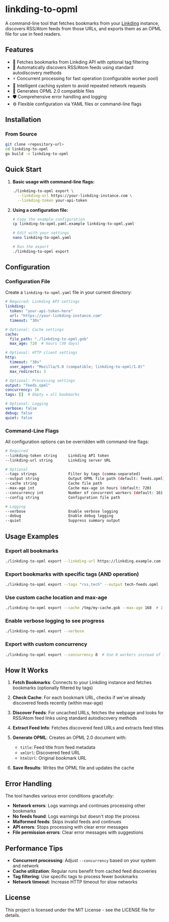 # linkding-to-opml

A command-line tool that fetches bookmarks from your [Linkding](https://github.com/sissbruecker/linkding) instance, discovers RSS/Atom feeds from those URLs, and exports them as an OPML file for use in feed readers.

## Features

- 🔗 Fetches bookmarks from Linkding API with optional tag filtering
- 📡 Automatically discovers RSS/Atom feeds using standard autodiscovery methods
- ⚡ Concurrent processing for fast operation (configurable worker pool)
- 💾 Intelligent caching system to avoid repeated network requests
- 📄 Generates OPML 2.0 compatible files
- 🛡️ Comprehensive error handling and logging
- ⚙️ Flexible configuration via YAML files or command-line flags

## Installation

### From Source

```bash
git clone <repository-url>
cd linkding-to-opml
go build -o linkding-to-opml
```

## Quick Start

1. **Basic usage with command-line flags:**
   ```bash
   ./linkding-to-opml export \
     --linkding-url https://your-linkding-instance.com \
     --linkding-token your-api-token
   ```

2. **Using a configuration file:**
   ```bash
   # Copy the example configuration
   cp linkding-to-opml.yaml.example linkding-to-opml.yaml
   
   # Edit with your settings
   nano linkding-to-opml.yaml
   
   # Run the export
   ./linkding-to-opml export
   ```

## Configuration

### Configuration File

Create a `linkding-to-opml.yaml` file in your current directory:

```yaml
# Required: Linkding API settings
linkding:
  token: "your-api-token-here"
  url: "https://your-linkding-instance.com"
  timeout: "30s"

# Optional: Cache settings
cache:
  file_path: "./linkding-to-opml.gob"
  max_age: 720  # hours (30 days)

# Optional: HTTP client settings
http:
  timeout: "30s"
  user_agent: "Mozilla/5.0 (compatible; linkding-to-opml/1.0)"
  max_redirects: 3

# Optional: Processing settings
output: "feeds.opml"
concurrency: 16
tags: []  # Empty = all bookmarks

# Optional: Logging
verbose: false
debug: false
quiet: false
```

### Command-Line Flags

All configuration options can be overridden with command-line flags:

```bash
# Required
--linkding-token string     Linkding API token
--linkding-url string       Linkding server URL

# Optional
--tags strings              Filter by tags (comma-separated)
--output string             Output OPML file path (default: feeds.opml)
--cache string              Cache file path
--max-age int               Cache max-age in hours (default: 720)
--concurrency int           Number of concurrent workers (default: 16)
--config string             Configuration file path

# Logging
--verbose                   Enable verbose logging
--debug                     Enable debug logging  
--quiet                     Suppress summary output
```

## Usage Examples

### Export all bookmarks
```bash
./linkding-to-opml export --linkding-url https://linkding.example.com --linkding-token abc123
```

### Export bookmarks with specific tags (AND operation)
```bash
./linkding-to-opml export --tags "rss,tech" --output tech-feeds.opml
```

### Use custom cache location and max-age
```bash
./linkding-to-opml export --cache /tmp/my-cache.gob --max-age 168  # 1 week
```

### Enable verbose logging to see progress
```bash
./linkding-to-opml export --verbose
```

### Export with custom concurrency
```bash
./linkding-to-opml export --concurrency 8  # Use 8 workers instead of 16
```

## How It Works

1. **Fetch Bookmarks**: Connects to your Linkding instance and fetches bookmarks (optionally filtered by tags)

2. **Check Cache**: For each bookmark URL, checks if we've already discovered feeds recently (within max-age)

3. **Discover Feeds**: For uncached URLs, fetches the webpage and looks for RSS/Atom feed links using standard autodiscovery methods

4. **Extract Feed Info**: Fetches discovered feed URLs and extracts feed titles

5. **Generate OPML**: Creates an OPML 2.0 document with:
   - `title`: Feed title from feed metadata
   - `xmlUrl`: Discovered feed URL
   - `htmlUrl`: Original bookmark URL

6. **Save Results**: Writes the OPML file and updates the cache

## Error Handling

The tool handles various error conditions gracefully:

- **Network errors**: Logs warnings and continues processing other bookmarks
- **No feeds found**: Logs warnings but doesn't stop the process
- **Malformed feeds**: Skips invalid feeds and continues
- **API errors**: Stops processing with clear error messages
- **File permission errors**: Clear error messages with suggestions

## Performance Tips

- **Concurrent processing**: Adjust `--concurrency` based on your system and network
- **Cache utilization**: Regular runs benefit from cached feed discoveries
- **Tag filtering**: Use specific tags to process fewer bookmarks
- **Network timeout**: Increase HTTP timeout for slow networks

## License

This project is licensed under the MIT License - see the LICENSE file for details.